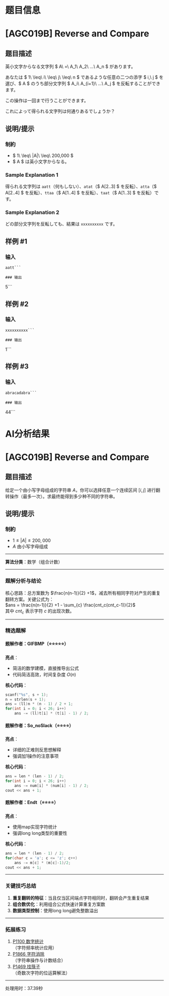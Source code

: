 # 题目信息

# [AGC019B] Reverse and Compare

## 题目描述

[problemUrl]: https://atcoder.jp/contests/agc019/tasks/agc019_b

英小文字からなる文字列 $ A\ =\ A_1\ A_2\ ...\ A_n $ があります。

あなたは $ 1\ \leq\ i\ \leq\ j\ \leq\ n $ であるような任意の二つの添字 $ i,\ j $ を選び、$ A $ のうち部分文字列 $ A_i\ A_{i+1}\ ...\ A_j $ を反転することができます。

この操作は一回まで行うことができます。

これによって得られる文字列は何通りあるでしょうか？

## 说明/提示

### 制約

- $ 1\ \leq\ |A|\ \leq\ 200,000 $
- $ A $ は英小文字からなる。

### Sample Explanation 1

得られる文字列は `aatt`（何もしない）、`atat`（$ A[2..3] $ を反転）、`atta`（$ A[2..4] $ を反転）、`ttaa`（$ A[1..4] $ を反転）、`taat`（$ A[1..3] $ を反転）です。

### Sample Explanation 2

どの部分文字列を反転しても、結果は `xxxxxxxxxx` です。

## 样例 #1

### 输入

```
aatt```

### 输出

```
5```

## 样例 #2

### 输入

```
xxxxxxxxxx```

### 输出

```
1```

## 样例 #3

### 输入

```
abracadabra```

### 输出

```
44```

# AI分析结果



# [AGC019B] Reverse and Compare

## 题目描述

给定一个由小写字母组成的字符串 $A$，你可以选择任意一个连续区间 $[i,j]$ 进行翻转操作（最多一次）。求最终能得到多少种不同的字符串。

## 说明/提示

### 制約
- $1 \leq |A| \leq 200,000$
- $A$ 由小写字母组成

---

**算法分类**：数学（组合计数）

---

### 题解分析与结论

核心思路：总方案数为 $\frac{n(n-1)}{2} +1$，减去所有相同字符对产生的重复翻转方案。关键公式为：  
$ans = \frac{n(n-1)}{2} +1 - \sum_{c} \frac{cnt_c(cnt_c-1)}{2}$  
其中 $cnt_c$ 表示字符 $c$ 的出现次数。

---

### 精选题解

#### 题解作者：GIFBMP（⭐⭐⭐⭐⭐）
**亮点**：  
- 简洁的数学建模，直接推导出公式  
- 代码简洁高效，时间复杂度 $O(n)$

**核心代码**：
```cpp
scanf("%s", s + 1); 
n = strlen(s + 1);
ans = (ll)n * (n - 1) / 2 + 1;
for(int i = 0; i < 26; i++) 
    ans -= (ll)t[i] * (t[i] - 1) / 2;
```

#### 题解作者：So_noSlack（⭐⭐⭐⭐）
**亮点**：  
- 详细的正难则反思想解释  
- 强调加1操作的注意事项

**核心代码**：
```cpp
ans = len * (len - 1) / 2;
for(int i = 0; i < 26; i++)
    ans -= num[i] * (num[i] - 1) / 2;
cout << ans + 1;
```

#### 题解作者：Endt（⭐⭐⭐⭐）
**亮点**：  
- 使用map实现字符统计  
- 强调long long类型的重要性

**核心代码**：
```cpp
ans = len * (len - 1) / 2;
for(char c = 'a'; c <= 'z'; c++)
    ans -= m[c] * (m[c]-1)/2;
cout << ans + 1;
```

---

### 关键技巧总结
1. **重复翻转的特征**：当且仅当区间端点字符相同时，翻转会产生重复结果
2. **组合数优化**：利用组合公式快速计算重复方案数
3. **数据类型控制**：使用long long避免整数溢出

---

### 拓展练习
1. [P1100 数字统计](https://www.luogu.com.cn/problem/P1100)  
   （字符频率统计应用）
2. [P1866 字符消除](https://www.luogu.com.cn/problem/P1866)  
   （字符串操作与计数结合）
3. [P1469 找筷子](https://www.luogu.com.cn/problem/P1469)  
   （奇数次字符的位运算解法）

---
处理用时：37.39秒